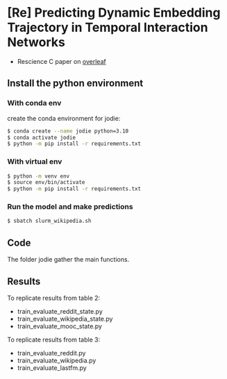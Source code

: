 # [Re] Predicting Dynamic Embedding Trajectory in Temporal Interaction Networks

- Rescience C paper on [overleaf](https://www.overleaf.com/read/yzdtjgjppgkg)

## Install the python environment 

### With conda env

create the conda environment for jodie: 
```bash
$ conda create --name jodie python=3.10
$ conda activate jodie
$ python -m pip install -r requirements.txt  
```

### With virtual env
```bash
$ python -m venv env
$ source env/bin/activate
$ python -m pip install -r requirements.txt  
```

### Run the model and make predictions

```bash
$ sbatch slurm_wikipedia.sh
```

## Code

The folder jodie gather the main functions.

## Results

To replicate results from table 2:
- train_evaluate_reddit_state.py
- train_evaluate_wikipedia_state.py
- train_evaluate_mooc_state.py

To replicate results from table 3:
- train_evaluate_reddit.py
- train_evaluate_wikipedia.py
- train_evaluate_lastfm.py
